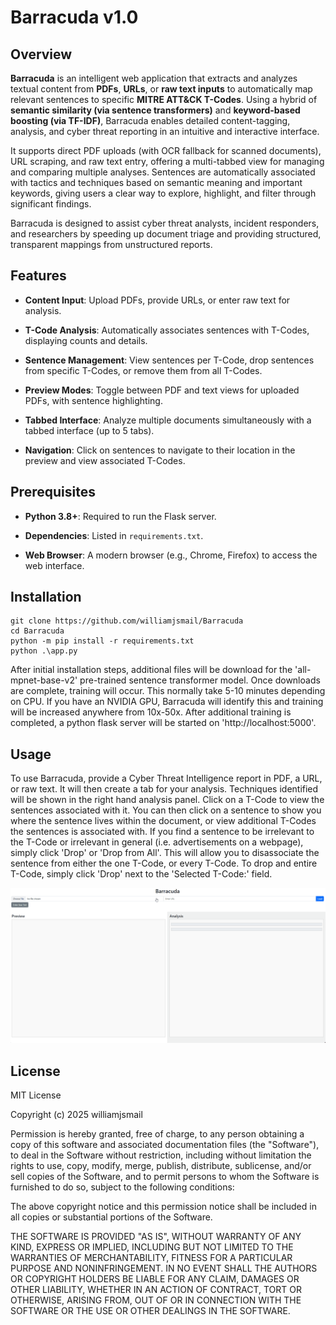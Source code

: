 Barracuda v1.0
=========

Overview
--------

**Barracuda** is an intelligent web application that extracts and analyzes textual content from **PDFs**, **URLs**, or **raw text inputs** to automatically map relevant sentences to specific **MITRE ATT&CK T-Codes**. Using a hybrid of **semantic similarity (via sentence transformers)** and **keyword-based boosting (via TF-IDF)**, Barracuda enables detailed content-tagging, analysis, and cyber threat reporting in an intuitive and interactive interface.

It supports direct PDF uploads (with OCR fallback for scanned documents), URL scraping, and raw text entry, offering a multi-tabbed view for managing and comparing multiple analyses. Sentences are automatically associated with tactics and techniques based on semantic meaning and important keywords, giving users a clear way to explore, highlight, and filter through significant findings.

Barracuda is designed to assist cyber threat analysts, incident responders, and researchers by speeding up document triage and providing structured, transparent mappings from unstructured reports.

Features
--------

-   **Content Input**: Upload PDFs, provide URLs, or enter raw text for analysis.

-   **T-Code Analysis**: Automatically associates sentences with T-Codes, displaying counts and details.

-   **Sentence Management**: View sentences per T-Code, drop sentences from specific T-Codes, or remove them from all T-Codes.

-   **Preview Modes**: Toggle between PDF and text views for uploaded PDFs, with sentence highlighting.

-   **Tabbed Interface**: Analyze multiple documents simultaneously with a tabbed interface (up to 5 tabs).

-   **Navigation**: Click on sentences to navigate to their location in the preview and view associated T-Codes.

Prerequisites
-------------

-   **Python 3.8+**: Required to run the Flask server.

-   **Dependencies**: Listed in `requirements.txt`.

-   **Web Browser**: A modern browser (e.g., Chrome, Firefox) to access the web interface.

Installation
-------------

```
git clone https://github.com/williamjsmail/Barracuda
cd Barracuda
python -m pip install -r requirements.txt
python .\app.py
```

After initial installation steps, additional files will be download for the 'all-mpnet-base-v2' pre-trained sentence transformer model. Once downloads are complete, training will occur. This normally take 5-10 minutes depending on CPU. If you have an NVIDIA GPU, Barracuda will identify this and training will be increased anywhere from 10x-50x. After additional training is completed, a python flask server will be started on 'http://localhost:5000'.

Usage
-------------

To use Barracuda, provide a Cyber Threat Intelligence report in PDF, a URL, or raw text. It will then create a tab for your analysis. Techniques identified will be shown in the right hand analysis panel. Click on a T-Code to view the sentences associated with it. You can then click on a sentence to show you where the sentence lives within the document, or view additional T-Codes the sentences is associated with. If you find a sentence to be irrelevant to the T-Code or irrelevant in general (i.e. advertisements on a webpage), simply click 'Drop' or 'Drop from All'. This will allow you to disassociate the sentence from either the one T-Code, or every T-Code. To drop and entire T-Code, simply click 'Drop' next to the 'Selected T-Code:' field.

![Barracuda Demo](images/demo.gif)


License
-------

MIT License

Copyright (c) 2025 williamjsmail

Permission is hereby granted, free of charge, to any person obtaining a copy
of this software and associated documentation files (the "Software"), to deal
in the Software without restriction, including without limitation the rights
to use, copy, modify, merge, publish, distribute, sublicense, and/or sell
copies of the Software, and to permit persons to whom the Software is
furnished to do so, subject to the following conditions:

The above copyright notice and this permission notice shall be included in all
copies or substantial portions of the Software.

THE SOFTWARE IS PROVIDED "AS IS", WITHOUT WARRANTY OF ANY KIND, EXPRESS OR
IMPLIED, INCLUDING BUT NOT LIMITED TO THE WARRANTIES OF MERCHANTABILITY,
FITNESS FOR A PARTICULAR PURPOSE AND NONINFRINGEMENT. IN NO EVENT SHALL THE
AUTHORS OR COPYRIGHT HOLDERS BE LIABLE FOR ANY CLAIM, DAMAGES OR OTHER
LIABILITY, WHETHER IN AN ACTION OF CONTRACT, TORT OR OTHERWISE, ARISING FROM,
OUT OF OR IN CONNECTION WITH THE SOFTWARE OR THE USE OR OTHER DEALINGS IN THE
SOFTWARE.
